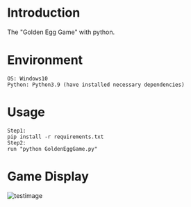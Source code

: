 # Introduction
The "Golden Egg Game" with python.

# Environment
```
OS: Windows10
Python: Python3.9 (have installed necessary dependencies)
```

# Usage
```
Step1:
pip install -r requirements.txt
Step2:
run "python GoldenEggGame.py"
```

# Game Display
![testimage]()
